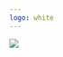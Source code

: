 ```yaml
---
logo: white
---
```


<img src="/slowloris/slowloris.jpg" class="absolute top-0 left-0 h-full w-full"/>

<!--
Joke about: **“This talk should have been named Taming Slowlorises in Node.js”** and see people reaction.
-->
